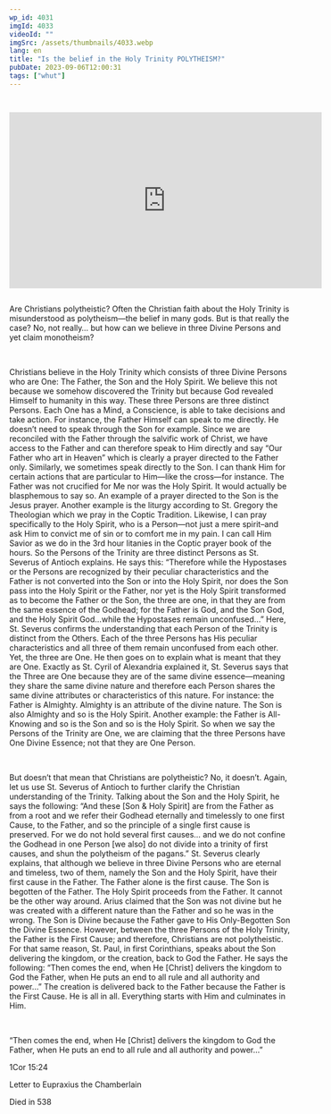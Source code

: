 ```yaml
---
wp_id: 4031
imgId: 4033
videoId: ""
imgSrc: /assets/thumbnails/4033.webp
lang: en
title: "Is the belief in the Holy Trinity POLYTHEISM?"
pubDate: 2023-09-06T12:00:31
tags: ["whut"]
---
```


<!-- page: 6 -->

<p><code></p>
<div class="video-container">
<iframe loading="lazy" width="560" height="315" src="https://www.youtube.com/embed/fOat0w-yUCg?si=PLqmx91cIaj3hceV" title="YouTube video player" frameborder="0" allow="accelerometer; autoplay; clipboard-write; encrypted-media; gyroscope; picture-in-picture; web-share" allowfullscreen></iframe>
</div>
<p></code></p>
<p><span data-contrast="auto">Are Christians polytheistic? Often the Christian faith about the Holy Trinity is misunderstood as polytheism—the belief in many gods. But is that really the case? No, not really… but how can we believe in three Divine Persons and yet claim monotheism?</span><span data-ccp-props="{&quot;201341983&quot;:0,&quot;335559739&quot;:200,&quot;335559740&quot;:276}"> </span></p>
<p>&nbsp;</p>
<p><span data-contrast="auto">Christians believe in the Holy Trinity which consists of three Divine Persons who are One: The Father, the Son and the Holy Spirit. We believe this not because we somehow discovered the Trinity but because God revealed Himself to humanity in this way. These three Persons are three distinct Persons. Each One has a Mind, a Conscience, is able to take decisions and take action. For instance, the Father Himself can speak to me directly. He doesn’t need to speak through the Son for example. Since we are reconciled with the Father through the salvific work of Christ, we have access to the Father and can therefore speak to Him directly and say “Our Father who art in Heaven” which is clearly a prayer directed to the Father only. Similarly, we sometimes speak directly to the Son. I can thank Him for certain actions that are particular to Him—like the cross—for instance. The Father was not crucified for Me nor was the Holy Spirit. It would actually be blasphemous to say so. An example of a prayer directed to the Son is the Jesus prayer. Another example is the liturgy according to St. Gregory the Theologian which we pray in the Coptic Tradition. Likewise, I can pray specifically to the Holy Spirit, who is a Person—not just a mere spirit&#8211;and ask Him to convict me of sin or to comfort me in my pain. I can call Him Savior as we do in the 3</span><span data-contrast="auto">rd</span><span data-contrast="auto"> hour litanies in the Coptic prayer book of the hours. So the Persons of the Trinity are three distinct Persons as St. Severus of Antioch explains. He says this: “Therefore while the Hypostases or the Persons are recognized by their peculiar characteristics and the Father is not converted into the Son or into the Holy Spirit, nor does the Son pass into the Holy Spirit or the Father, nor yet is the Holy Spirit transformed as to become the Father or the Son, the three are one, in that they are from the same essence of the Godhead; for the Father is God, and the Son God, and the Holy Spirit God…while the Hypostases remain unconfused…” Here, St. Severus confirms the understanding that each Person of the Trinity is distinct from the Others. Each of the three Persons has His peculiar characteristics and all three of them remain unconfused from each other. Yet, the three are One. He then goes on to explain what is meant that they are One. Exactly as St. Cyril of Alexandria explained it, St. Severus says that the Three are One because they are of the same divine essence—meaning they share the same divine nature and therefore each Person shares the same divine attributes or characteristics of this nature. For instance: the Father is Almighty. Almighty is an attribute of the divine nature. The Son is also Almighty and so is the Holy Spirit. Another example: the Father is All-Knowing and so is the Son and so is the Holy Spirit. So when we say the Persons of the Trinity are One, we are claiming that the three Persons have One Divine Essence; not that they are One Person</span><span data-contrast="auto">. </span><span data-ccp-props="{&quot;201341983&quot;:0,&quot;335559739&quot;:200,&quot;335559740&quot;:276}"> </span></p>
<p>&nbsp;</p>
<p><span data-contrast="auto">But doesn’t that mean that Christians are polytheistic? No, it doesn’t. Again, let us use St. Severus of Antioch to further clarify the Christian understanding of the Trinity. Talking about the Son and the Holy Spirit, he says the following: “And these [Son &amp; Holy Spirit] are from the Father as from a root and we refer their Godhead eternally and timelessly to one first Cause, to the Father, and so the principle of a single first cause is preserved. For we do not hold several first causes… and we do not confine the Godhead in one Person [we also] do not divide into a trinity of first causes, and shun the polytheism of the pagans.” St. Severus clearly explains, that although we believe in three Divine Persons who are eternal and timeless, two of them, namely the Son and the Holy Spirit, have their first cause in the Father. The Father alone is the first cause. The Son is begotten of the Father. The Holy Spirit proceeds from the Father. It cannot be the other way around. Arius claimed that the Son was not divine but he was created with a different nature than the Father and so he was in the wrong. The Son is Divine because the Father gave to His Only-Begotten Son the Divine Essence. However, between the three Persons of the Holy Trinity, the Father is the First Cause; and therefore, Christians are not polytheistic. For that same reason, St. Paul, in first Corinthians, speaks about the Son delivering the kingdom, or the creation, back to God the Father. He says the following: “Then comes the end, when He [Christ] delivers the kingdom to God the Father, when He puts an end to all rule and all authority and power…” The creation is delivered back to the Father because the Father is the First Cause. He is all in all. Everything starts with Him and culminates in Him.</span><span data-ccp-props="{&quot;201341983&quot;:0,&quot;335559739&quot;:200,&quot;335559740&quot;:276}"> </span></p>
<p><span data-ccp-props="{&quot;201341983&quot;:0,&quot;335559739&quot;:200,&quot;335559740&quot;:276}"> </span></p>
<p><span data-contrast="auto">“Then comes the end, when He [Christ] delivers the kingdom to God the Father, when He puts an end to all rule and all authority and power…”</span><span data-ccp-props="{&quot;201341983&quot;:0,&quot;335559739&quot;:200,&quot;335559740&quot;:276}"> </span></p>
<p><span data-contrast="auto">1Cor 15:24</span><span data-ccp-props="{&quot;201341983&quot;:0,&quot;335559739&quot;:200,&quot;335559740&quot;:276}"> </span></p>
<p><span data-contrast="auto">Letter to Eupraxius the Chamberlain</span><span data-ccp-props="{&quot;201341983&quot;:0,&quot;335559739&quot;:200,&quot;335559740&quot;:276}"> </span></p>
<p><span data-contrast="auto">Died in 538</span><span data-ccp-props="{&quot;201341983&quot;:0,&quot;335559739&quot;:200,&quot;335559740&quot;:276}"> </span></p>
